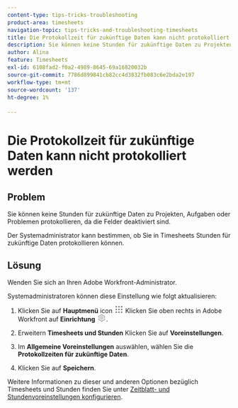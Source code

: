 ```yaml
---
content-type: tips-tricks-troubleshooting
product-area: timesheets
navigation-topic: tips-tricks-and-troubleshooting-timesheets
title: Die Protokollzeit für zukünftige Daten kann nicht protokolliert werden
description: Sie können keine Stunden für zukünftige Daten zu Projekten, Aufgaben oder Problemen protokollieren, da die Felder deaktiviert sind.
author: Alina
feature: Timesheets
exl-id: 6108fad2-f0a2-4989-8645-69a16820032b
source-git-commit: 7786d899841cb82cc4d3832fb083c6e2bda2e197
workflow-type: tm+mt
source-wordcount: '137'
ht-degree: 1%

---
```


# Die Protokollzeit für zukünftige Daten kann nicht protokolliert werden

## Problem

Sie können keine Stunden für zukünftige Daten zu Projekten, Aufgaben oder Problemen protokollieren, da die Felder deaktiviert sind. 

Der Systemadministrator kann bestimmen, ob Sie in Timesheets Stunden für zukünftige Daten protokollieren können. 

## Lösung

Wenden Sie sich an Ihren Adobe Workfront-Administrator.

Systemadministratoren können diese Einstellung wie folgt aktualisieren:

1. Klicken Sie auf **Hauptmenü** icon ![](assets/main-menu-icon.png) Klicken Sie oben rechts in Adobe Workfront auf **Einrichtung** ![](assets/gear-icon-settings.png).

1. Erweitern **Timesheets und Stunden** Klicken Sie auf **Voreinstellungen**.

1. Im **Allgemeine Voreinstellungen** auswählen, wählen Sie die **Protokollzeiten für zukünftige Daten**. 

1. Klicken Sie auf **Speichern**.

Weitere Informationen zu dieser und anderen Optionen bezüglich Timesheets und Stunden finden Sie unter [Zeitblatt- und Stundenvoreinstellungen konfigurieren](../../administration-and-setup/set-up-workfront/configure-timesheets-schedules/timesheet-and-hour-preferences.md).
